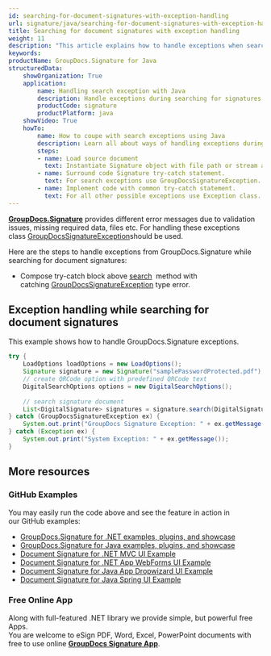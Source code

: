 ```yaml
---
id: searching-for-document-signatures-with-exception-handling
url: signature/java/searching-for-document-signatures-with-exception-handling
title: Searching for document signatures with exception handling
weight: 11
description: "This article explains how to handle exceptions when searching for electronic signatures with GroupDocs.Signature API."
keywords: 
productName: GroupDocs.Signature for Java
structuredData:
    showOrganization: True
    application:    
        name: Handling search exception with Java    
        description: Handle exceptions during searching for signatures in documents with Java language by GroupDocs.Signature for Java APIs
        productCode: signature
        productPlatform: java 
    showVideo: True
    howTo:
        name: How to coupe with search exceptions using Java 
        description: Learn all about ways of handling exceptions during search using Java
        steps:
        - name: Load source document
          text: Instantiate Signature object with file path or stream as a constructor parameter will load the document. 
        - name: Surround code Signature try-catch statement. 
          text: For search exceptions use GroupDocsSignatureException.
        - name: Implement code with common try-catch statement. 
          text: For all other possible exceptions use Exception class.
---
```

[**GroupDocs.Signature**](https://products.groupdocs.com/signature/java) provides different error messages due to validation issues, missing required data, files etc. For handling these exceptions class [GroupDocsSignatureException](https://apireference.groupdocs.com/java/signature/com.groupdocs.signature.exception/GroupDocsSignatureException)should be used.

Here are the steps to handle exceptions from GroupDocs.Signature while searching for document signatures:

*   Compose try-catch block above [search](https://apireference.groupdocs.com/java/signature/com.groupdocs.signature/Signature#search(java.lang.Class,%20com.groupdocs.signature.options.search.SearchOptions))  method with catching [GroupDocsSignatureException](https://apireference.groupdocs.com/java/signature/com.groupdocs.signature.exception/GroupDocsSignatureException) type error.
    

## Exception handling while searching for document signatures

This example shows how to handle GroupDocs.Signature exceptions.

```java
try {
    LoadOptions loadOptions = new LoadOptions();
    Signature signature = new Signature("samplePasswordProtected.pdf");
    // create QRCode option with predefined QRCode text
    DigitalSearchOptions options = new DigitalSearchOptions();
 
    // search signature document
    List<DigitalSignature> signatures = signature.search(DigitalSignature.class,options);
} catch (GroupDocsSignatureException ex) {
    System.out.print("GroupDocs Signature Exception: " + ex.getMessage());
} catch (Exception ex) {
    System.out.print("System Exception: " + ex.getMessage());
}
```

## More resources

### GitHub Examples 

You may easily run the code above and see the feature in action in our GitHub examples:

*   [GroupDocs.Signature for .NET examples, plugins, and showcase](https://github.com/groupdocs-signature/GroupDocs.Signature-for-.NET)    
*   [GroupDocs.Signature for Java examples, plugins, and showcase](https://github.com/groupdocs-signature/GroupDocs.Signature-for-Java)    
*   [Document Signature for .NET MVC UI Example](https://github.com/groupdocs-signature/GroupDocs.Signature-for-.NET-MVC)    
*   [Document Signature for .NET App WebForms UI Example](https://github.com/groupdocs-signature/GroupDocs.Signature-for-.NET-WebForms)    
*   [Document Signature for Java App Dropwizard UI Example](https://github.com/groupdocs-signature/GroupDocs.Signature-for-Java-Dropwizard)   
*   [Document Signature for Java Spring UI Example](https://github.com/groupdocs-signature/GroupDocs.Signature-for-Java-Spring)
    

### Free Online App 

Along with full-featured .NET library we provide simple, but powerful free Apps.  
You are welcome to eSign PDF, Word, Excel, PowerPoint documents with free to use online **[GroupDocs Signature App](https://products.groupdocs.app/signature)**.
